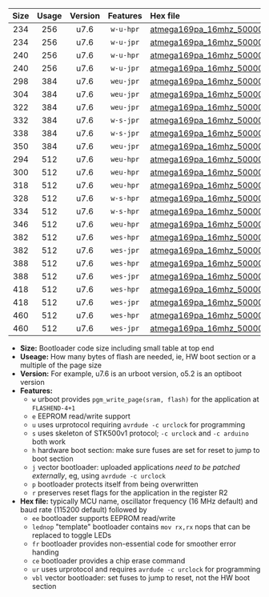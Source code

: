 |Size|Usage|Version|Features|Hex file|
|:-:|:-:|:-:|:-:|:--|
|234|256|u7.6|`w-u-hpr`|[atmega169pa_16mhz_500000bps_ur.hex](https://raw.githubusercontent.com/stefanrueger/urboot/main//atmega169pa_16mhz_500000bps_ur.hex)|
|234|256|u7.6|`w-u-jpr`|[atmega169pa_16mhz_500000bps_ur_vbl.hex](https://raw.githubusercontent.com/stefanrueger/urboot/main//atmega169pa_16mhz_500000bps_ur_vbl.hex)|
|240|256|u7.6|`w-u-hpr`|[atmega169pa_16mhz_500000bps_lednop_ur.hex](https://raw.githubusercontent.com/stefanrueger/urboot/main//atmega169pa_16mhz_500000bps_lednop_ur.hex)|
|240|256|u7.6|`w-u-jpr`|[atmega169pa_16mhz_500000bps_lednop_ur_vbl.hex](https://raw.githubusercontent.com/stefanrueger/urboot/main//atmega169pa_16mhz_500000bps_lednop_ur_vbl.hex)|
|298|384|u7.6|`weu-jpr`|[atmega169pa_16mhz_500000bps_ee_ur_vbl.hex](https://raw.githubusercontent.com/stefanrueger/urboot/main//atmega169pa_16mhz_500000bps_ee_ur_vbl.hex)|
|304|384|u7.6|`weu-jpr`|[atmega169pa_16mhz_500000bps_ee_lednop_ur_vbl.hex](https://raw.githubusercontent.com/stefanrueger/urboot/main//atmega169pa_16mhz_500000bps_ee_lednop_ur_vbl.hex)|
|322|384|u7.6|`weu-jpr`|[atmega169pa_16mhz_500000bps_ee_lednop_fr_ur_vbl.hex](https://raw.githubusercontent.com/stefanrueger/urboot/main//atmega169pa_16mhz_500000bps_ee_lednop_fr_ur_vbl.hex)|
|332|384|u7.6|`w-s-jpr`|[atmega169pa_16mhz_500000bps_vbl.hex](https://raw.githubusercontent.com/stefanrueger/urboot/main//atmega169pa_16mhz_500000bps_vbl.hex)|
|338|384|u7.6|`w-s-jpr`|[atmega169pa_16mhz_500000bps_lednop_vbl.hex](https://raw.githubusercontent.com/stefanrueger/urboot/main//atmega169pa_16mhz_500000bps_lednop_vbl.hex)|
|350|384|u7.6|`weu-jpr`|[atmega169pa_16mhz_500000bps_ee_lednop_fr_ce_ur_vbl.hex](https://raw.githubusercontent.com/stefanrueger/urboot/main//atmega169pa_16mhz_500000bps_ee_lednop_fr_ce_ur_vbl.hex)|
|294|512|u7.6|`weu-hpr`|[atmega169pa_16mhz_500000bps_ee_ur.hex](https://raw.githubusercontent.com/stefanrueger/urboot/main//atmega169pa_16mhz_500000bps_ee_ur.hex)|
|300|512|u7.6|`weu-hpr`|[atmega169pa_16mhz_500000bps_ee_lednop_ur.hex](https://raw.githubusercontent.com/stefanrueger/urboot/main//atmega169pa_16mhz_500000bps_ee_lednop_ur.hex)|
|318|512|u7.6|`weu-hpr`|[atmega169pa_16mhz_500000bps_ee_lednop_fr_ur.hex](https://raw.githubusercontent.com/stefanrueger/urboot/main//atmega169pa_16mhz_500000bps_ee_lednop_fr_ur.hex)|
|328|512|u7.6|`w-s-hpr`|[atmega169pa_16mhz_500000bps.hex](https://raw.githubusercontent.com/stefanrueger/urboot/main//atmega169pa_16mhz_500000bps.hex)|
|334|512|u7.6|`w-s-hpr`|[atmega169pa_16mhz_500000bps_lednop.hex](https://raw.githubusercontent.com/stefanrueger/urboot/main//atmega169pa_16mhz_500000bps_lednop.hex)|
|346|512|u7.6|`weu-hpr`|[atmega169pa_16mhz_500000bps_ee_lednop_fr_ce_ur.hex](https://raw.githubusercontent.com/stefanrueger/urboot/main//atmega169pa_16mhz_500000bps_ee_lednop_fr_ce_ur.hex)|
|382|512|u7.6|`wes-hpr`|[atmega169pa_16mhz_500000bps_ee.hex](https://raw.githubusercontent.com/stefanrueger/urboot/main//atmega169pa_16mhz_500000bps_ee.hex)|
|382|512|u7.6|`wes-jpr`|[atmega169pa_16mhz_500000bps_ee_vbl.hex](https://raw.githubusercontent.com/stefanrueger/urboot/main//atmega169pa_16mhz_500000bps_ee_vbl.hex)|
|388|512|u7.6|`wes-hpr`|[atmega169pa_16mhz_500000bps_ee_lednop.hex](https://raw.githubusercontent.com/stefanrueger/urboot/main//atmega169pa_16mhz_500000bps_ee_lednop.hex)|
|388|512|u7.6|`wes-jpr`|[atmega169pa_16mhz_500000bps_ee_lednop_vbl.hex](https://raw.githubusercontent.com/stefanrueger/urboot/main//atmega169pa_16mhz_500000bps_ee_lednop_vbl.hex)|
|418|512|u7.6|`wes-hpr`|[atmega169pa_16mhz_500000bps_ee_lednop_fr.hex](https://raw.githubusercontent.com/stefanrueger/urboot/main//atmega169pa_16mhz_500000bps_ee_lednop_fr.hex)|
|418|512|u7.6|`wes-jpr`|[atmega169pa_16mhz_500000bps_ee_lednop_fr_vbl.hex](https://raw.githubusercontent.com/stefanrueger/urboot/main//atmega169pa_16mhz_500000bps_ee_lednop_fr_vbl.hex)|
|460|512|u7.6|`wes-hpr`|[atmega169pa_16mhz_500000bps_ee_lednop_fr_ce.hex](https://raw.githubusercontent.com/stefanrueger/urboot/main//atmega169pa_16mhz_500000bps_ee_lednop_fr_ce.hex)|
|460|512|u7.6|`wes-jpr`|[atmega169pa_16mhz_500000bps_ee_lednop_fr_ce_vbl.hex](https://raw.githubusercontent.com/stefanrueger/urboot/main//atmega169pa_16mhz_500000bps_ee_lednop_fr_ce_vbl.hex)|

- **Size:** Bootloader code size including small table at top end
- **Useage:** How many bytes of flash are needed, ie, HW boot section or a multiple of the page size
- **Version:** For example, u7.6 is an urboot version, o5.2 is an optiboot version
- **Features:**
  + `w` urboot provides `pgm_write_page(sram, flash)` for the application at `FLASHEND-4+1`
  + `e` EEPROM read/write support
  + `u` uses urprotocol requiring `avrdude -c urclock` for programming
  + `s` uses skeleton of STK500v1 protocol; `-c urclock` and `-c arduino` both work
  + `h` hardware boot section: make sure fuses are set for reset to jump to boot section
  + `j` vector bootloader: uploaded applications *need to be patched externally*, eg, using `avrdude -c urclock`
  + `p` bootloader protects itself from being overwritten
  + `r` preserves reset flags for the application in the register R2
- **Hex file:** typically MCU name, oscillator frequency (16 MHz default) and baud rate (115200 default) followed by
  + `ee` bootloader supports EEPROM read/write
  + `lednop` "template" bootloader contains `mov rx,rx` nops that can be replaced to toggle LEDs
  + `fr` bootloader provides non-essential code for smoother error handing
  + `ce` bootloader provides a chip erase command
  + `ur` uses urprotocol and requires `avrdude -c urclock` for programming
  + `vbl` vector bootloader: set fuses to jump to reset, not the HW boot section

